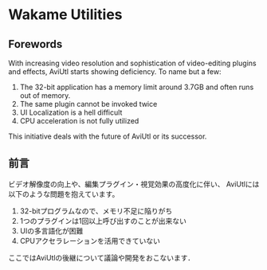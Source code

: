 # Wakame Utilities

## Forewords
  With increasing video resolution and sophistication of video-editing plugins and effects, AviUtl starts showing deficiency. To name but a few:
  1. The 32-bit application has a memory limit around 3.7GB and often runs out of memory. 
  2. The same plugin cannot be invoked twice
  3. UI Localization is a hell difficult
  4. CPU acceleration is not fully utilized

This initiative deals with the future of AviUtl or its successor.

## 前言

 ビデオ解像度の向上や、編集プラグイン・視覚効果の高度化に伴い、
AviUtlには以下のような問題を抱えています。

1. 32-bitプログラムなので、メモリ不足に陥りがち
2. 1つのプラグインは1回以上呼び出すのことが出来ない
3. UIの多言語化が困難
4. CPUアクセラレーションを活用できていない

ここではAviUtlの後継について議論や開発をおこないます．
